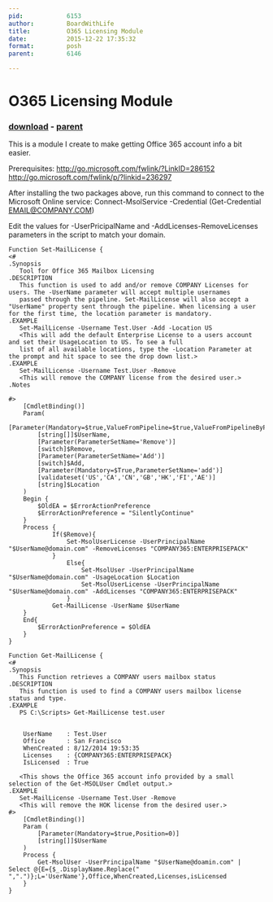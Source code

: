 ```yaml
---
pid:            6153
author:         BoardWithLife
title:          O365 Licensing Module
date:           2015-12-22 17:35:32
format:         posh
parent:         6146

---
```


# O365 Licensing Module

### [download](Scripts\6153.ps1) - [parent](Scripts\6146.md)

This is a module I create to make getting Office 365 account info a bit easier. 

Prerequisites:
http://go.microsoft.com/fwlink/?LinkID=286152
http://go.microsoft.com/fwlink/p/?linkid=236297

After installing the two packages above, run this command to connect to the Microsoft Online service:
Connect-MsolService -Credential (Get-Credential EMAIL@COMPANY.COM)

Edit the values for -UserPricipalName and -AddLicenses\-RemoveLicenses parameters in the script to match your domain. 

```posh
Function Set-MailLicense {
<#
.Synopsis
   Tool for Office 365 Mailbox Licensing
.DESCRIPTION
   This function is used to add and/or remove COMPANY Licenses for users. The -UserName parameter will accept multiple usernames
   passed through the pipeline. Set-MailLicense will also accept a "UserName" property sent through the pipeline. When licensing a user for the first time, the location parameter is mandatory. 
.EXAMPLE
   Set-MailLicense -Username Test.User -Add -Location US
   <This will add the default Enterprise License to a users account and set their UsageLocation to US. To see a full
   list of all available locations, type the -Location Parameter at the prompt and hit space to see the drop down list.>
.EXAMPLE
   Set-MailLicense -Username Test.User -Remove
   <This will remove the COMPANY license from the desired user.>
.Notes
    
#>
    [CmdletBinding()]
    Param(
        [Parameter(Mandatory=$true,ValueFromPipeline=$true,ValueFromPipelineByPropertyName=$true,Position=0)]
        [string[]]$UserName,
        [Parameter(ParameterSetName='Remove')]
        [switch]$Remove,
        [Parameter(ParameterSetName='Add')]
        [switch]$Add,
        [Parameter(Mandatory=$True,ParameterSetName='add')]
        [validateset('US','CA','CN','GB','HK','FI','AE')]
        [string]$Location
    )
    Begin {
        $OldEA = $ErrorActionPreference
        $ErrorActionPreference = "SilentlyContinue"
    }
    Process {
            If($Remove){
                Set-MsolUserLicense -UserPrincipalName "$UserName@domain.com" -RemoveLicenses "COMPANY365:ENTERPRISEPACK"
            }
                Else{
                    Set-MsolUser -UserPrincipalName "$UserName@domain.com" -UsageLocation $Location 
                    Set-MsolUserLicense -UserPrincipalName "$UserName@domain.com" -AddLicenses "COMPANY365:ENTERPRISEPACK"
                }
            Get-MailLicense -UserName $UserName
    }
    End{
        $ErrorActionPreference = $OldEA
    }
}

Function Get-MailLicense {
<#
.Synopsis
   This Function retrieves a COMPANY users mailbox status
.DESCRIPTION
   This function is used to find a COMPANY users mailbox license status and type. 
.EXAMPLE
   PS C:\Scripts> Get-MailLicense test.user


    UserName    : Test.User
    Office      : San Francisco
    WhenCreated : 8/12/2014 19:53:35
    Licenses    : {COMPANY365:ENTERPRISEPACK}
    IsLicensed  : True

   <This shows the Office 365 account info provided by a small selection of the Get-MSOLUser Cmdlet output.>
.EXAMPLE
   Set-MailLicense -Username Test.User -Remove
   <This will remove the HOK license from the desired user.>
#>
    [CmdletBinding()]
    Param (
        [Parameter(Mandatory=$true,Position=0)]
        [string[]]$UserName
    )
    Process {
        Get-MsolUser -UserPrincipalName "$UserName@doamin.com" | Select @{E={$_.DisplayName.Replace(" ",".")};L='UserName'},Office,WhenCreated,Licenses,isLicensed
    }
}
```
